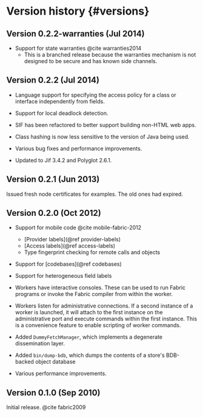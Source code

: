 Version history {#versions}
===============

Version 0.2.2-warranties (Jul 2014)
-----------------------------------
* Support for state warranties @cite warranties2014
  * This is a branched release because the warranties mechanism is not
    designed to be secure and has known side channels.


Version 0.2.2 (Jul 2014)
-------------
* Language support for specifying the access policy for a class or interface
  independently from fields.
    
* Support for local deadlock detection.

* SIF has been refactored to better support building non-HTML web apps.

* Class hashing is now less sensitive to the version of Java being used.

* Various bug fixes and performance improvements.

* Updated to Jif 3.4.2 and Polyglot 2.6.1.


Version 0.2.1 (Jun 2013)
-------------
Issued fresh node certificates for examples. The old ones had expired.


Version 0.2.0 (Oct 2012)
-------------
* Support for mobile code @cite mobile-fabric-2012
  * [Provider labels](@ref provider-labels)
  * [Access labels](@ref access-labels)
  * Type fingerprint checking for remote calls and objects

* Support for [codebases](@ref codebases)

* Support for heterogeneous field labels

* Workers have interactive consoles. These can be used to run Fabric
  programs or invoke the Fabric compiler from within the worker.

* Workers listen for administrative connections. If a second
  instance of a worker is launched, it will attach to the first instance
  on the administrative port and execute commands within the first
  instance. This is a convenience feature to enable scripting of worker
  commands.

* Added `DummyFetchManager`, which implements a degenerate dissemination
  layer.

* Added `bin/dump-bdb`, which dumps the contents of a store's BDB-backed
  object database

* Various performance improvements.


Version 0.1.0 (Sep 2010)
-------------
Initial release. @cite fabric2009
